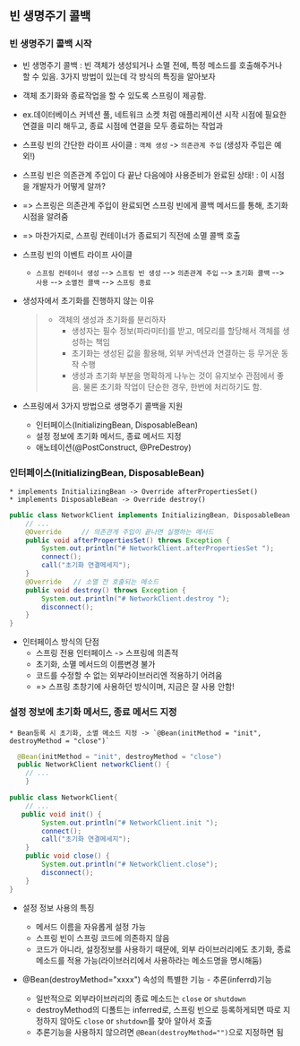 ## 빈 생명주기 콜백

### 빈 생명주기 콜백 시작
* 빈 생명주기 콜백 : 빈 객체가 생성되거나 소멸 전에, 특정 메소드를 호출해주거나 할 수 있음. 3가지 방법이 있는데 각 방식의 특징을 알아보자
* 객체 초기화와 종료작업을 할 수 있도록 스프링이 제공함.
* ex.데이터베이스 커넥션 풀, 네트워크 소켓 처럼 애플리케이션 시작 시점에 필요한 연결을 미리 해두고, 종료 시점에 연결을 모두 종료하는 작업과

* 스프링 빈의 간단한 라이프 사이클 : `객체 생성` -> `의존관계 주입` (생성자 주입은 예외!)
* 스프링 빈은 의존관계 주입이 다 끝난 다음에야 사용준비가 완료된 상태! : 이 시점을 개발자가 어떻게 알까?
* => 스프링은 의존관계 주입이 완료되면 스프링 빈에게 콜백 메서드를 통해, 초기화 시점을 알려줌
* => 마찬가지로, 스프링 컨테이너가 종료되기 직전에 소멸 콜백 호출

* 스프링 빈의 이벤트 라이프 사이클 
  * `스프링 컨테이너 생성` --> `스프링 빈 생성` --> `의존관계 주입` --> `초기화 콜백` --> `사용` --> `소멸전 콜백` --> `스프링 종료`

* 생성자에서 초기화를 진행하지 않는 이유
  > * 객체의 생성과 초기화를 분리하자
  >   * 생성자는 필수 정보(파라미터)를 받고, 메모리를 할당해서 객체를 생성하는 책임
  >   * 초기화는 생성된 값을 활용해, 외부 커넥션과 연결하는 등 무거운 동작 수행
  >   * 생성과 초기화 부분을 명확하게 나누는 것이 유지보수 관점에서 좋음. 물론 초기화 작업이 단순한 경우, 한번에 처리하기도 함.

* 스프링에서 3가지 방법으로 생명주기 콜백을 지원
  * 인터페이스(InitializingBean, DisposableBean)
  * 설정 정보에 초기화 메서드, 종료 메서드 지정
  * 애노테이션(@PostConstruct, @PreDestroy)

### 인터페이스(InitializingBean, DisposableBean)
```
* implements InitializingBean -> Override afterPropertiesSet()
* implements DisposableBean -> Override destroy()
```

```java
public class NetworkClient implements InitializingBean, DisposableBean {
    // ...
    @Override     // 의존관계 주입이 끝나면 실행하는 메서드
    public void afterPropertiesSet() throws Exception {
        System.out.println("# NetworkClient.afterPropertiesSet ");
        connect();
        call("초기화 연결메세지");
    }
    @Override   // 소멸 전 호출되는 메소드
    public void destroy() throws Exception {
        System.out.println("# NetworkClient.destroy ");
        disconnect();
    }
}
```

* 인터페이스 방식의 단점
  * 스프링 전용 인터페이스 -> 스프링에 의존적
  * 초기화, 소멸 메서드의 이름변경 불가
  * 코드를 수정할 수 없는 외부라이브러리엔 적용하기 어려움
  * => 스프링 초창기에 사용하던 방식이며, 지금은 잘 사용 안함!

### 설정 정보에 초기화 메서드, 종료 메서드 지정
```
* Bean등록 시 초기화, 소멸 메소드 지정 -> `@Bean(initMethod = "init", destroyMethod = "close")`
```

```java
  @Bean(initMethod = "init", destroyMethod = "close")
  public NetworkClient networkClient() {
    // ...
    }
```
```java
public class NetworkClient{
    // ...
   public void init() {
        System.out.println("# NetworkClient.init ");
        connect();
        call("초기화 연결메세지");
    }
    public void close() {
        System.out.println("# NetworkClient.close");
        disconnect();
    }
}
```

* 설정 정보 사용의 특징
  * 메서드 이름을 자유롭게 설정 가능
  * 스프링 빈이 스프링 코드에 의존하지 않음
  * 코드가 아니라, 설정정보를 사용하기 때문에, 외부 라이브러리에도 초기화, 종료메소드를 적용 가능(라이브러리에서 사용하라는 메소드명을 명시해둠)

* @Bean(destroyMethod="xxxx") 속성의 특별한 기능 - 추론(inferrd)기능
  * 일반적으로 외부라이브러리의 종료 메소드는 `close` or `shutdown`
  * destroyMethod의 디폴트는 inferred로, 스프링 빈으로 등록하게되면 따로 지정하지 않아도 `close` or `shutdown`를 찾아 알아서 호출
  * 추론기능을 사용하지 않으려면 `@Bean(destroyMethod="")`으로 지정하면 됨